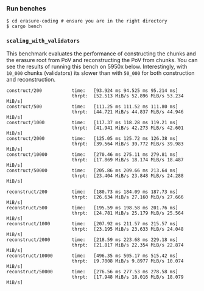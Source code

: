 ### Run benches
```
$ cd erasure-coding # ensure you are in the right directory
$ cargo bench
```

### `scaling_with_validators`

This benchmark evaluates the performance of constructing the chunks and the erasure root from PoV and
reconstructing the PoV from chunks. You can see the results of running this bench on 5950x below.
Interestingly, with `10_000` chunks (validators) its slower than with `50_000` for both construction
and reconstruction.
```
construct/200           time:   [93.924 ms 94.525 ms 95.214 ms]
                        thrpt:  [52.513 MiB/s 52.896 MiB/s 53.234 MiB/s]
construct/500           time:   [111.25 ms 111.52 ms 111.80 ms]
                        thrpt:  [44.721 MiB/s 44.837 MiB/s 44.946 MiB/s]
construct/1000          time:   [117.37 ms 118.28 ms 119.21 ms]
                        thrpt:  [41.941 MiB/s 42.273 MiB/s 42.601 MiB/s]
construct/2000          time:   [125.05 ms 125.72 ms 126.38 ms]
                        thrpt:  [39.564 MiB/s 39.772 MiB/s 39.983 MiB/s]
construct/10000         time:   [270.46 ms 275.11 ms 279.81 ms]
                        thrpt:  [17.869 MiB/s 18.174 MiB/s 18.487 MiB/s]
construct/50000         time:   [205.86 ms 209.66 ms 213.64 ms]
                        thrpt:  [23.404 MiB/s 23.848 MiB/s 24.288 MiB/s]

reconstruct/200         time:   [180.73 ms 184.09 ms 187.73 ms]
                        thrpt:  [26.634 MiB/s 27.160 MiB/s 27.666 MiB/s]
reconstruct/500         time:   [195.59 ms 198.58 ms 201.76 ms]
                        thrpt:  [24.781 MiB/s 25.179 MiB/s 25.564 MiB/s]
reconstruct/1000        time:   [207.92 ms 211.57 ms 215.57 ms]
                        thrpt:  [23.195 MiB/s 23.633 MiB/s 24.048 MiB/s]
reconstruct/2000        time:   [218.59 ms 223.68 ms 229.18 ms]
                        thrpt:  [21.817 MiB/s 22.354 MiB/s 22.874 MiB/s]
reconstruct/10000       time:   [496.35 ms 505.17 ms 515.42 ms]
                        thrpt:  [9.7008 MiB/s 9.8977 MiB/s 10.074 MiB/s]
reconstruct/50000       time:   [276.56 ms 277.53 ms 278.58 ms]
                        thrpt:  [17.948 MiB/s 18.016 MiB/s 18.079 MiB/s]
```
